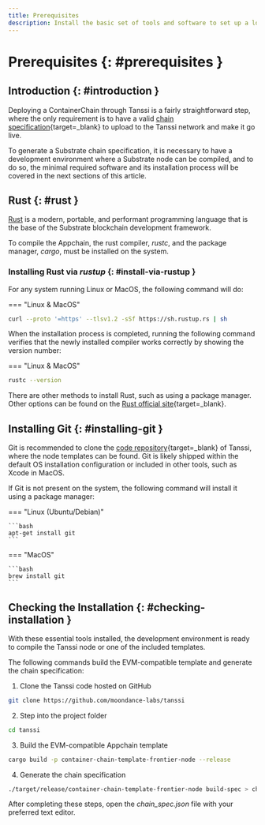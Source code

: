 ```yaml
---
title: Prerequisites
description: Install the basic set of tools and software to set up a local development environment and be able to compile, run, and test your ContainerChain.
---
```


# Prerequisites {: #prerequisites } 

## Introduction {: #introduction } 

Deploying a ContainerChain through Tanssi is a fairly straightforward step, where the only requirement is to have a valid [chain specification](https://docs.substrate.io/build/chain-spec/){target=_blank} to upload to the Tanssi network and make it go live.

To generate a Substrate chain specification, it is necessary to have a development environment where a Substrate node can be compiled, and to do so, the minimal required software and its installation process will be covered in the next sections of this article.

## Rust {: #rust } 

[Rust](/learn/framework/overview/#rust-programming-language) is a modern, portable, and performant programming language that is the base of the Substrate blockchain development framework.  

To compile the Appchain, the rust compiler, *rustc*, and the package manager, *cargo*, must be installed on the system. 

### Installing Rust via *rustup* {: #install-via-rustup } 

For any system running Linux or MacOS, the following command will do:

=== "Linux & MacOS"

```bash
curl --proto '=https' --tlsv1.2 -sSf https://sh.rustup.rs | sh
```     

When the installation process is completed, running the following command verifies that the newly installed compiler works correctly by showing the version number:

=== "Linux & MacOS"

```bash
rustc --version
```     

There are other methods to install Rust, such as using a package manager. Other options can be found on the [Rust official site](  https://forge.rust-lang.org/infra/other-installation-methods.html){target=_blank}.

## Installing Git {: #installing-git } 

Git is recommended to clone the [code repository](https://github.com/moondance-labs/tanssi){target=_blank} of Tanssi, where the node templates can be found. Git is likely shipped within the default OS installation configuration or included in other tools, such as Xcode in MacOS.

If Git is not present on the system, the following command will install it using a package manager:

=== "Linux (Ubuntu/Debian)"

    ```bash
    apt-get install git
    ```     
=== "MacOS"

    ```bash
    brew install git
    ```     

## Checking the Installation {: #checking-installation } 

With these essential tools installed, the development environment is ready to compile the Tanssi node or one of the included templates.

The following commands build the EVM-compatible template and generate the chain specification:

1. Clone the Tanssi code hosted on GitHub
```bash
git clone https://github.com/moondance-labs/tanssi
```
2. Step into the project folder
```bash
cd tanssi
```
3. Build the EVM-compatible Appchain template
```bash
cargo build -p container-chain-template-frontier-node --release
```
4. Generate the chain specification
```bash
./target/release/container-chain-template-frontier-node build-spec > chain_spec.json
```

After completing these steps, open the *chain_spec.json* file with your preferred text editor.